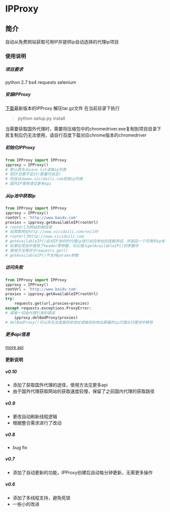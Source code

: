 # IPProxy
## 简介
自动从免费网站获取可用IP并提供ip自动选择的代理ip项目

### 使用说明

##### 项目要求
python 2.7
bs4
requests
selenium

##### 安装IPProxy
[下载](dist)最新版本的IPProxy
解压tar.gz文件
在当前目录下执行
>python setup.py install

当需要获取国外代理时，需要将压缩包中的chromedriver.exe复制到项目目录下
若复制后仍无法使用，请自行百度下载对应chrome版本的chromedriver

##### 初始化IPProxy

``` python
from IPProxy import IPProxy
ipproxy = IPProxy() 
# 默认首先从save.txt读取ip列表
# 若IP总数不足15(数量可自定)
# 则自动从www.xicidaili.com获取ip列表
# 国外IP使用请见更多api
```

##### 从ip池中获取ip

``` Python
from IPProxy import IPProxy
ipproxy = IPProxy()
rootUrl = 'http://www.baidu.com'
proxies = ipproxy.getAvailableIP(rootUrl)
# rootUrl为网站的根目录
# 如爬取网址http://www.xicidaili.com/nn/1时
# rootUrl为http://www.xicidaili.com
# getAvailableIP()会对IP池中的代理ip进行对应地址的连接测试，并返回一个可用的ip地址
# 如果在爬虫中使用了header等参数，可以填入getAvailableIP()的参数中
# 使用方法等同于requests.get()
# getAvailableIP()不支持params参数
```

##### 访问失败
``` Python
from IPProxy import IPProxy
ipproxy = IPProxy()
rootUrl = 'http://www.baidu.com'
proxies = ipproxy.getAvailableIP(rootUrl)
try:
	requests.get(url,proxies=proxies)
except requests.exceptions.ProxyError:
# 或者一切由代理引发的错误
	ipproxy.delBadProxy(proxies)
# delBadProxy()可以将无法连接目标地址或被目标地址屏蔽的ip代理从代理池中移除
```
##### 更多api信息
[more api](api.md)

#### 更新说明

##### v0.10

* 添加了获取国外代理的途径，使用方法见更多api
* 由于国外代理获取网站的获取速度较慢，保留了之前国内代理的获取路径

##### v0.9

* 更改自动刷新线程逻辑
* 根据整合需求进行了改动

##### v0.8

* bug fix

##### v0.7

* 添加了自动更新的功能，IPProxy创建后自动每分钟更新，无需更多操作

##### v0.6

* 添加了多线程支持，避免死锁
* 一些小的改进

